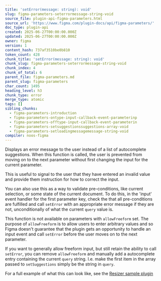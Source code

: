 ```yaml
---
title: 'setError(message: string): void'
slug: figma-parameters-seterrormessage-string-void
source_file: plugin-api-figma-parameters.html
source_url: 'https://www.figma.com/plugin-docs/api/figma-parameters/'
doc_type: plugin-api
created: 2025-06-27T00:00:00.000Z
updated: 2025-06-27T00:00:00.000Z
owner: figma
version: 1
content_hash: 737af3510be0b810
token_count: 428
chunk_title: 'setError(message: string): void'
chunk_slug: figma-parameters-seterrormessage-string-void
chunk_index: 4
chunk_of_total: 6
parent_file: figma-parameters.md
parent_slug: figma-parameters
char_count: 1495
heading_level: h3
chunk_type: error
merge_type: atomic
tags: []
sibling_chunks:
  - figma-parameters-introduction
  - figma-parameters-ontype-input-callback-event-parameterinp
  - figma-parameters-offtype-input-callback-event-parameterin
  - figma-parameters-setsuggestionssuggestions-array-void
  - figma-parameters-setloadingmessagemessage-string-void
compiler: noos-figma
---
```


Displays an error message to the user instead of a list of autocomplete suggestions. When this function
is called, the user is prevented from moving on to the next parameter without first changing the input
for the current parameter.

This is useful to signal to the user that they have entered an invalid value and provide them
instruction for how to correct the input.

You can also use this as a way to validate pre-conditions, like current selection, or some state of the
current document. To do this, in the 'input' event handler for the first parameter key, check the that
all pre-conditions are fulfilled and call `setError` with an appropriate error message if they are not,
unconditionally of what the current `query` value is.

This function is not available on parameters with `allowFreeform` set. The purpose of `allowFreeform`
is to allow users to enter arbitrary values and so Figma doesn't guarantee that the plugin gets an
opportunity to handle an input event and call `setError` before the user moves on to the next parameter.

If you want to generally allow freeform input, but still retain the ability to call `setError`, you can
remove `allowFreeform` and manually add a autocomplete entry containing the current `query` string. I.e.
make the first item in the array passed to `setSuggestions` simply be the string in `query`.

For a full example of what this can look like, see the [Resizer sample plugin](https://github.com/figma/plugin-samples/blob/master/resizer/code.ts)
